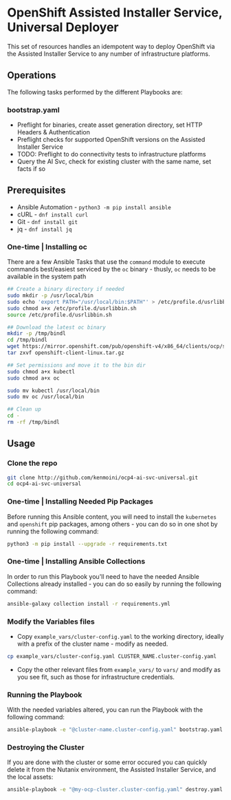 # OpenShift Assisted Installer Service, Universal Deployer

This set of resources handles an idempotent way to deploy OpenShift via the Assisted Installer Service to any number of infrastructure platforms.

## Operations

The following tasks performed by the different Playbooks are:

### bootstrap.yaml

- Preflight for binaries, create asset generation directory, set HTTP Headers & Authentication
- Preflight checks for supported OpenShift versions on the Assisted Installer Service
- TODO: Preflight to do connectivity tests to infrastructure platforms
- Query the AI Svc, check for existing cluster with the same name, set facts if so


## Prerequisites

- Ansible Automation - `python3 -m pip install ansible`
- cURL - `dnf install curl`
- Git - `dnf install git`
- jq - `dnf install jq`

### One-time | Installing oc

There are a few Ansible Tasks that use the `command` module to execute commands best/easiest serviced by the `oc` binary - thusly, `oc` needs to be available in the system path

```bash
## Create a binary directory if needed
sudo mkdir -p /usr/local/bin
sudo echo 'export PATH="/usr/local/bin:$PATH"' > /etc/profile.d/usrlibbin.sh
sudo chmod a+x /etc/profile.d/usrlibbin.sh
source /etc/profile.d/usrlibbin.sh

## Download the latest oc binary
mkdir -p /tmp/bindl
cd /tmp/bindl
wget https://mirror.openshift.com/pub/openshift-v4/x86_64/clients/ocp/stable/openshift-client-linux.tar.gz
tar zxvf openshift-client-linux.tar.gz

## Set permissions and move it to the bin dir
sudo chmod a+x kubectl
sudo chmod a+x oc

sudo mv kubectl /usr/local/bin
sudo mv oc /usr/local/bin

## Clean up
cd -
rm -rf /tmp/bindl
```

## Usage

### Clone the repo

```bash
git clone http://github.com/kenmoini/ocp4-ai-svc-universal.git
cd ocp4-ai-svc-universal
```
### One-time | Installing Needed Pip Packages

Before running this Ansible content, you will need to install the `kubernetes` and `openshift` pip packages, among others - you can do so in one shot by running the following command:

```bash
python3 -m pip install --upgrade -r requirements.txt
```

### One-time | Installing Ansible Collections

In order to run this Playbook you'll need to have the needed Ansible Collections already installed - you can do so easily by running the following command:

```bash
ansible-galaxy collection install -r requirements.yml
```

### Modify the Variables files

- Copy `example_vars/cluster-config.yaml` to the working directory, ideally with a prefix of the cluster name - modify as needed.

```bash
cp example_vars/cluster-config.yaml CLUSTER_NAME.cluster-config.yaml
```

- Copy the other relevant files from `example_vars/` to `vars/` and modify as you see fit, such as those for infrastructure credentials.

### Running the Playbook

With the needed variables altered, you can run the Playbook with the following command:

```bash
ansible-playbook -e "@cluster-name.cluster-config.yaml" bootstrap.yaml
```

### Destroying the Cluster

If you are done with the cluster or some error occured you can quickly delete it from the Nutanix environment, the Assisted Installer Service, and the local assets:

```bash
ansible-playbook -e "@my-ocp-cluster.cluster-config.yaml" destroy.yaml
```
